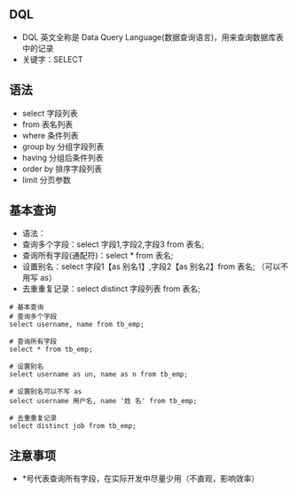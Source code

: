 ## DQL
* DQL 英文全称是 Data Query Language(数据查询语言)，用来查询数据库表中的记录
* 关键字：SELECT

## 语法
* select   字段列表
* from     表名列表
* where    条件列表
* group by 分组字段列表
* having   分组后条件列表
* order by 排序字段列表
* limit    分页参数

## 基本查询
* 语法：
* 查询多个字段：select 字段1,字段2,字段3 from 表名;
* 查询所有字段(通配符)：select * from 表名;
* 设置别名：select 字段1【as 别名1】,字段2【as 别名2】from 表名; （可以不用写 as）
* 去重重复记录：select distinct 字段列表 from 表名;
```mysql
# 基本查询
# 查询多个字段
select username, name from tb_emp;

# 查询所有字段
select * from tb_emp;

# 设置别名
select username as un, name as n from tb_emp;

# 设置别名可以不写 as
select username 用户名, name '姓 名' from tb_emp;

# 去重重复记录
select distinct job from tb_emp;
```

## 注意事项
* *号代表查询所有字段，在实际开发中尽量少用（不直观，影响效率）
